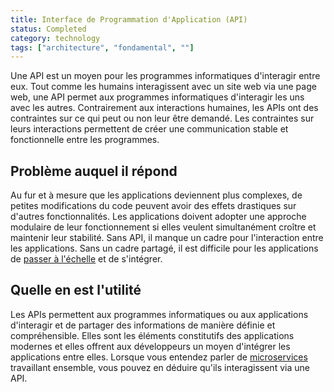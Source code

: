 ```yaml
---
title: Interface de Programmation d'Application (API)
status: Completed
category: technology
tags: ["architecture", "fondamental", ""]
---
```


Une API est un moyen pour les programmes informatiques d'interagir entre eux.
Tout comme les humains interagissent avec un site web via une page web, une API permet aux programmes informatiques d'interagir les uns avec les autres.
Contrairement aux interactions humaines, les APIs ont des contraintes sur ce qui peut ou non leur être demandé.
Les contraintes sur leurs interactions permettent de créer une communication stable et fonctionnelle entre les programmes.

## Problème auquel il répond

Au fur et à mesure que les applications deviennent plus complexes, de petites modifications du code peuvent avoir des effets drastiques sur d'autres fonctionnalités.
Les applications doivent adopter une approche modulaire de leur fonctionnement si elles veulent simultanément croître et maintenir leur stabilité.
Sans API, il manque un cadre pour l'interaction entre les applications.
Sans un cadre partagé, il est difficile pour les applications de [passer à l'échelle](/fr/scalability/) et de s'intégrer.

## Quelle en est l'utilité

Les APIs permettent aux programmes informatiques ou aux applications d'interagir et de partager des informations de manière définie et compréhensible.
Elles sont les éléments constitutifs des applications modernes et elles offrent aux développeurs un moyen d'intégrer les applications entre elles.
Lorsque vous entendez parler de [microservices](/fr/microservices-architecture/) travaillant ensemble, vous pouvez en déduire qu'ils interagissent via une API.
